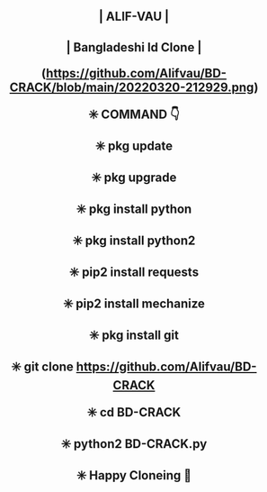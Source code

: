<h2 align="center"> | ALIF-VAU |

<h2 align="center"> | Bangladeshi Id Clone |

(https://github.com/Alifvau/BD-CRACK/blob/main/20220320-212929.png)


✳️ COMMAND 👇

✳️ pkg update

✳️ pkg upgrade

✳️ pkg install python

✳️ pkg install python2

✳️ pip2 install requests

✳️ pip2 install mechanize

✳️ pkg install git

✳️ git clone https://github.com/Alifvau/BD-CRACK

✳️ cd BD-CRACK

✳️ python2 BD-CRACK.py





✳️ Happy Cloneing 🤩


